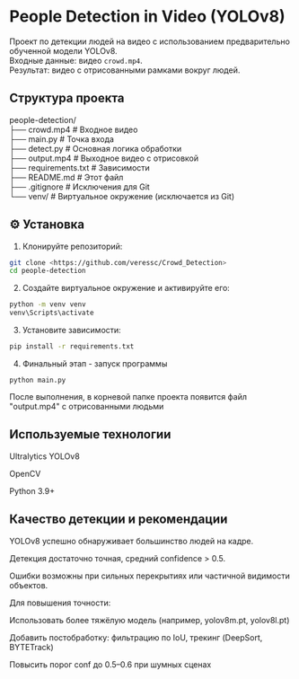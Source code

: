 # People Detection in Video (YOLOv8)

Проект по детекции людей на видео с использованием предварительно обученной модели YOLOv8.  
Входные данные: видео `crowd.mp4`.  
Результат: видео с отрисованными рамками вокруг людей.

##  Структура проекта

people-detection/  
├── crowd.mp4            # Входное видео  
├── main.py              # Точка входа  
├── detect.py            # Основная логика обработки  
├── output.mp4           # Выходное видео с отрисовкой  
├── requirements.txt     # Зависимости  
├── README.md            # Этот файл  
├── .gitignore           # Исключения для Git  
└── venv/                # Виртуальное окружение (исключается из Git)

## ⚙️ Установка

1. Клонируйте репозиторий:

```bash
git clone <https://github.com/veressc/Crowd_Detection>
cd people-detection
```

2. Создайте виртуальное окружение и активируйте его:

```bash
python -m venv venv
venv\Scripts\activate 
```
3. Установите зависимости:
```bash
pip install -r requirements.txt
```
4. Финальный этап - запуск программы
```
python main.py
```

После выполнения, в корневой папке проекта появится файл "output.mp4" с отрисованными людьми

## Используемые технологии
Ultralytics YOLOv8

OpenCV

Python 3.9+

## Качество детекции и рекомендации

YOLOv8 успешно обнаруживает большинство людей на кадре.

Детекция достаточно точная, средний confidence > 0.5.

Ошибки возможны при сильных перекрытиях или частичной видимости объектов.

Для повышения точности:

Использовать более тяжёлую модель (например, yolov8m.pt, yolov8l.pt)

Добавить постобработку: фильтрацию по IoU, трекинг (DeepSort, BYTETrack)

Повысить порог conf до 0.5–0.6 при шумных сценах